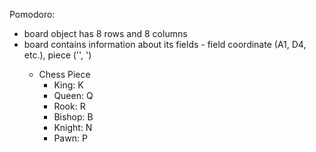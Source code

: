 Pomodoro:

- board object has 8 rows and 8 columns
- board contains information about its fields - field coordinate (A1, D4, etc.), piece ('', '<name of the piece>)
  - Chess Piece
    - King: K
    - Queen: Q
    - Rook: R
    - Bishop: B
    - Knight: N
    - Pawn: P